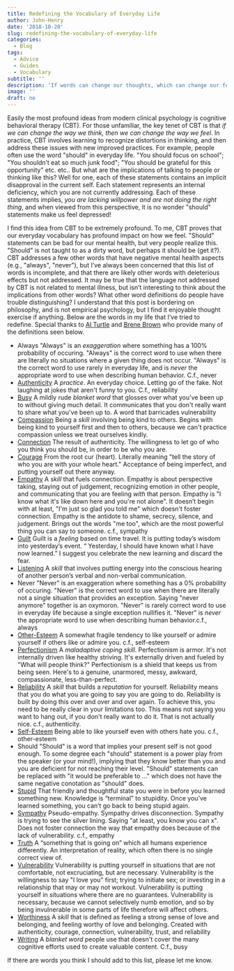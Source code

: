 ```yaml
---
title: Redefining the Vocabulary of Everyday Life
author: John-Henry
date: '2018-10-20'
slug: redefining-the-vocabulary-of-everyday-life
categories:
  - Blog
tags:
  - Advice
  - Guides
  - Vocabulary
subtitle: ''
description: 'If words can change our thoughts, which can change our feelings. Then we should pick our words carefully'
image: ''
draft: no
---
```



Easily the most profound ideas from modern clinical psychology is cognitive behavioral therapy (CBT). For those unfamiliar, the key tenet of CBT is that *if we can change the way we think, then we can change the way we feel*. In practice, CBT involves learning to recognize distortions in thinking, and then address these issues with new improved practices. For example, people often use the word "should" in everyday life. "You should focus on school"; "You shouldn’t eat so much junk food"; "You should be grateful for this opportunity" etc. etc.. But what are the implications of talking to people or thinking like this? Well for one, each of these statements contains an implicit disapproval in the current self. Each statement represents an internal deficiency, which you are not currently addressing. Each of these statements implies, *you are lacking willpower and are not doing the right thing*, and when viewed from this perspective, it is no wonder "should" statements make us feel depressed! 


I find this idea from CBT to be extremely profound. To me, CBT proves that our everyday vocabulary has profound impact on how we feel. "Should" statements can be bad for our mental health, but very people realize this. "Should" is not taught to as a dirty word, but perhaps it should be (get it?). CBT addresses a few other words that have negative mental health aspects (e.g., "always", "never"), but I’ve always been concerned that this list of words is incomplete, and that there are likely other words with deleterious effects but not addressed. It may be true that the language not addressed by CBT is not related to mental illness, but isn’t interesting to think about the implications from other words? What other word definitions do people have trouble distinguishing? I understand that this post is bordering on philosophy, and is not empirical psychology, but I find it enjoyable thought exercise if anything. Below are the words in my life that I’ve tried to redefine. Special thanks to [Al Turtle](http://www.alturtle.com/) and [Brene Brown](https://brenebrown.com/) who provide many of the definitions seen below.

* Always "Always" is an *exaggeration* where something has a 100% probability of occuring. "Always" is the correct word to use when there are literally no situations where a given thing does not occur. "Always" is the correct word to use rarely in everyday life, and is *never* the appropriate word to use when describing human behavior. C.f., never
* [Authenticity](https://www.youtube.com/watch?v=hEUXUHAkC5A) A *practice*. An everyday choice. Letting go of the fake. Not laughing at jokes that aren't funny to you. C.f., reliability
* [Busy](http://www.badsandwichchronicles.net/2014/05/oh-im-busy-with-hollywood-shit/) A mildly rude *blanket word* that glosses over what you've been up to without giving much detail. It communicates that you don't really want to share what you've been up to. A word that barricades vulnerability
* [Compassion](https://www.youtube.com/watch?v=1Evwgu369Jw) Being a *skill* involving being kind to others. Begins with being kind to yourself first and then to others, because we can't practice compassion unless we treat ourselves kindly.
* [Connection](https://www.youtube.com/watch?v=hEUXUHAkC5A) The result of authenticity. The willingness to let go of who you think you should be, in order to be who you are.
* [Courage](https://www.youtube.com/watch?v=hEUXUHAkC5A) From the root cur (heart). Literally meaning "tell the story of who you are with your whole heart." Acceptance of being imperfect, and putting yourself out there anyway. 
* [Empathy](https://www.youtube.com/watch?v=1Evwgu369Jw) A *skill*  that fuels connection. Empathy is about perspective taking, staying out of judgement,  recognizing emotion in other people, and communicating that you are feeling *with* that person. Empathy is "I know what it's like down here and you're not alone". It doesn’t begin with at least, "I'm just so glad you told me" which doesn't foster connection. Empathy is the antidote to shame, secrecy, silence, and judgement. Brings out the words "me too", which are the most powerful thing you can say to someone. c.f., sympathy
* [Guilt](http://www.alturtle.com/archives/823) Guilt is a *feeling* based on time travel. It is putting today’s wisdom into yesterday’s event.  “ Yesterday, I should have known what I have now learned.”  I suggest you celebrate the new learning and discard the fear.
* [Listening](http://www.alturtle.com/archives/819) A *skill* that involves putting energy into the conscious hearing of another person’s verbal and non-verbal communication.
* Never "Never" is an exaggeration where something has a 0% probability of occuring. "Never" is the correct word to use when there are literally not a single situation that provides an exception. Saying "never anymore" together is an oxymoron. "Never" is rarely correct word to use in everyday life because a single exception nullifies it. "Never" is *never* the appropriate word to use when describing human behavior.c.f., always
* [Other-Esteem](http://www.alturtle.com/archives/822) A somewhat fragile tendency to like yourself or admire yourself if others like or admire you. c.f., self-esteem
* [Perfectionism](https://www.youtube.com/watch?v=hEUXUHAkC5A) A *maladaptive coping skill*. Perfectionism is armor. It's not internally driven like healthy striving. It's externally driven and fueled by "What will people think?" Perfectionism is a shield that keeps us from being seen. Here's to a genuine, unarmored, messy, awkward, compassionate, less-than-perfect.
* [Reliability](https://www.youtube.com/watch?v=hEUXUHAkC5A) A *skill* that builds a *reputation* for yourself. Reliability means that you do what you are going to say you are going to do. Reliability is built by doing this over and over and over again. To achieve this, you need to be really clear in your limitations too. This means not saying you want to hang out, if you don't really want to do it. That is not actually nice. c.f., authenticity.
* [Self-Esteem](http://www.alturtle.com/archives/821) Being able to like yourself even with others hate you. c.f., other-esteem
* Should "Should" is a word that implies your present self is not good enough. To some degree each "should" statement is a power play from the speaker (or your mind!), implying that they know better than you and you are deficient for not reaching their level. "Should" statements can be replaced with "it would be preferable to ..." which does not have the same negative conotation as "should" does.
* [Stupid](http://www.alturtle.com/archives/820) That friendly and thoughtful state you were in before you learned something new.  Knowledge is “terminal” to stupidity. Once you’ve learned something, you can’t go back to being stupid again.
* [Sympathy](https://www.youtube.com/watch?v=1Evwgu369Jw) Pseudo-empathy. Sympathy drives disconnection. Sympathy is trying to see the silver lining. Saying "at least, you know you can x". Does not foster connection the way that empathy does because of the lack of vulnerability. c.f., empathy
* [Truth](http://www.alturtle.com/archives/818) A “something that is going on” which all humans experience differently. An interpretation of reality, which often there is no single correct view of.
* [Vulnerability](https://www.youtube.com/watch?v=1Evwgu369Jw) Vulnerability is putting yourself in situations that are not comfortable, not excruciating, but are necessary. Vulnerability is the willingness to say "I love you" first; trying to initiate sex; or investing in a relationship that may or may not workout. Vulnerability is putting yourself in situations where there are no guarantees. Vulnerability is necessary, because we cannot selectively numb emotion, and so by being invulnerable in some parts of life therefore will affect others. 
* [Worthiness](https://www.youtube.com/watch?v=hEUXUHAkC5A) A *skill* that is defined as feeling a strong sense of love and belonging, and feeling worthy of love and belonging. Created with authenticity, courage, connection, vulnerability, trust, and reliability
* [Writing](https://www.youtube.com/watch?v=hEUXUHAkC5A) A *blanket word* people use that doesn't cover the many cognitive efforts used to create valuable content. C.f., busy



If there are words you think I should add to this list, please let me know.